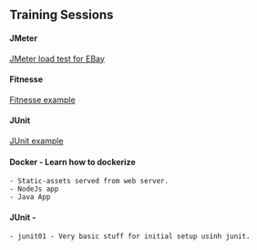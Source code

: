 ## Training Sessions

#### JMeter 
[JMeter load test for EBay](./jmeter-fun)

#### Fitnesse 
[Fitnesse example](./testframework/fitnesseSpike)

#### JUnit 
[JUnit example](./testframework/junit01)
    
#### Docker - Learn how to dockerize 
    - Static-assets served from web server.
    - NodeJs app
    - Java App

#### JUnit - 
    - junit01 - Very basic stuff for initial setup usinh junit.
